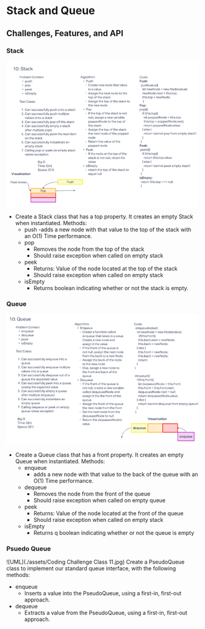 # Stack and Queue

## Challenges, Features, and API

### Stack

![UML](./assets/stack-whiteboard.png)

  - Create a Stack class that has a top property. It creates an empty Stack when instantiated.
  Methods:
    - push
        -adds a new node with that value to the top of the stack with an O(1) Time performance.
    - pop
      - Removes the node from the top of the stack
      - Should raise exception when called on empty stack
    - peek
      - Returns: Value of the node located at the top of the stack
      - Should raise exception when called on empty stack
    - isEmpty
      - Returns boolean indicating whether or not the stack is empty.

### Queue

![UML](./assets/queue-whiteboard.png)

  - Create a Queue class that has a front property. It creates an empty Queue when instantiated.
  Methods:
    - enqueue
      - adds a new node with that value to the back of the queue with an O(1) Time performance.
    - dequeue
      - Removes the node from the front of the queue
      - Should raise exception when called on empty queue
    - peek
      - Returns: Value of the node located at the front of the queue
      - Should raise exception when called on empty stack
    - isEmpty
      - Returns q boolean indicating whether or not the queue is empty

### Psuedo Queue

![UML](./assets/Coding Challenge Class 11.jpg)
Create a PseudoQueue class to implement our standard queue interface, with the following methods:
  - enqueue
    - Inserts a value into the PseudoQueue, using a first-in, first-out approach.
  - dequeue
    - Extracts a value from the PseudoQueue, using a first-in, first-out approach.
